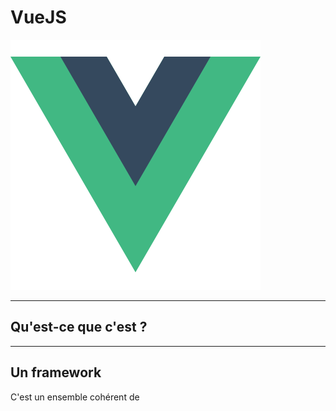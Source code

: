 # VueJS

![VueJS Official Logo](img/vue.png)


---



## Qu'est-ce que c'est ?


---


## Un framework

C'est un ensemble cohérent de
